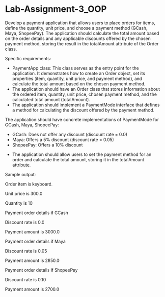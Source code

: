# Lab-Assignment-3_OOP

Develop a payment application that allows users to place orders for items, define the quantity, unit price, and choose a payment method (GCash, Maya, ShopeePay). 
The application should calculate the total amount based on the order details and any applicable discounts offered by the chosen payment method,
storing the result in the totalAmount attribute of the Order class.

Specific requirements:
* PaymentApp class: This class serves as the entry point for the application. It demonstrates how to create an Order object, set its properties 
(item, quantity, unit price, and payment method), and calculate the total amount based on the chosen payment method.
* The application should have an Order class that stores information about the ordered item, quantity, unit price, chosen payment method, and the calculated total amount (totalAmount).
* The application should implement a PaymentMode interface that defines a method for calculating the discount offered by the payment method.
  
The application should have concrete implementations of PaymentMode for GCash, Maya, ShopeePay:
  - GCash: Does not offer any discount (discount rate = 0.0)
  - Maya: Offers a 5% discount (discount rate = 0.05)
  - ShopeePay: Offers a 10% discount
  
* The application should allow users to set the payment method for an order and calculate the total amount, storing it in the totalAmount attribute.


Sample output:

Order item is keyboard.

Unit price is 300.0

Quantity is 10


Payment order details  if GCash

Discount rate is 0.0

Payment amount is 3000.0


Payment order details if Maya

Discount rate is 0.05

Payment amount is 2850.0


Payment order details if ShopeePay

Discount rate is 0.10

Payment amount is 2700.0
